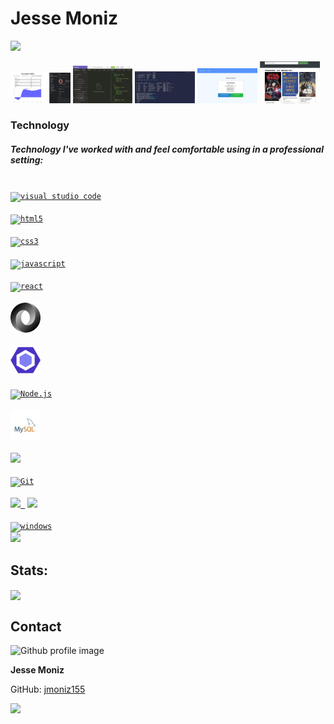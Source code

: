# Jesse Moniz

<a href="https://github.com/jmoniz155"><img src="https://img.shields.io/github/followers/jmoniz155?style=social" target="_blank" /></a>
    

<a href= "https://github.com/jmoniz155/progressive-budget/" target="_blank"><img src="https://github.com/jmoniz155/progressive-budget/raw/main/image/pwa-budget.jpg" alt="portfolio image" width="19%"/></a> <a href= "https://github.com/jmoniz155/object-relational-mapping/" target="_blank"><img src="https://github.com/jmoniz155/object-relational-mapping-/raw/main/assets/13-orm-homework-demo-01.gif" alt="portfolio image" width="19%"/></a> <a href= "https://github.com/jmoniz155/employee-tracker/" target="_blank"><img src="https://github.com/jmoniz155/employee-tracker/raw/main/assets/emp.tracker.JPG" alt="portfolio image" width="19%"/></a> <a href= "https://github.com/jmoniz155/fitness-tracker/" target="_blank"><img src="https://github.com/jmoniz155/fitness-tracker/raw/main/image/fitness-tracker-img.jpg" alt="portfolio image" width="19%"/></a> <a href= "https://github.com/jmoniz155/book-search-engine/" target="_blank"><img src="https://github.com/jmoniz155/book-search-engine/raw/main/image/booksearch.jpg" alt="portfolio image" width="19%"/></a>




 
### Technology
##### Technology I've worked with and feel comfortable using in a professional setting:
[<code>
<img alt="visual studio code" width="48px" src="https://img.icons8.com/fluent/240/000000/visual-studio-code-2019.png" />
</code>](https://code.visualstudio.com/) 
[<code>
<img alt="html5" width="48px" src="https://img.icons8.com/color/240/000000/html-5.png">
</code>](https://developer.mozilla.org/en-US/docs/Web/HTML)
[<code>
<img alt="css3" width="48px" src="https://img.icons8.com/color/240/000000/css3.png">
</code>](https://developer.mozilla.org/en-US/docs/Web/CSS)
[<code>
<img alt="javascript" width="48px" src="https://img.icons8.com/color/240/000000/javascript.png" />
</code>](https://developer.mozilla.org/en-US/docs/Web/JavaScript)
[<code>
<img alt="react" width="48px" src="https://img.icons8.com/color/240/000000/react-native.png" />
</code>](https://reactjs.org/)
[<code>
<img alt="json" width="48px" src="https://raw.githubusercontent.com/github/explore/80688e429a7d4ef2fca1e82350fe8e3517d3494d/topics/json/json.png">
</code>](https://www.json.org/json-en.html)
[<code>
<img alt="eslint" width="48px" src="https://raw.githubusercontent.com/github/explore/80688e429a7d4ef2fca1e82350fe8e3517d3494d/topics/eslint/eslint.png">
</code>](https://eslint.org/)
[<code>
<img alt="Node.js" width="48px" src="https://img.icons8.com/color/240/000000/nodejs.png">
</code>](https://nodejs.org/en/)
[<code>
<img alt="MySQL" width="48px" src="https://raw.githubusercontent.com/github/explore/80688e429a7d4ef2fca1e82350fe8e3517d3494d/topics/mysql/mysql.png">
</code>](https://dev.mysql.com/)
[<code>
<img src="https://img.icons8.com/ios/50/ffffff/markdown--v2.png"/>
</code>](https://www.markdownguide.org/)
[<code>
<img alt="Git" width="48px" src="https://img.icons8.com/color/240/000000/git.png">
</code>](https://git-scm.com/)
[<code>
<img src="https://img.icons8.com/ios/50/ffffff/github.png"/>
</code>](https://github.com/)
[<code><img src="https://img.icons8.com/color/48/000000/heroku.png"/>
</code>](www.heroku.com)
[<code>
<img alt="windows" width="48px" src="https://img.icons8.com/color/240/000000/windows-10.png">
</code>](https://www.microsoft.com/en-us/windows)
[<code><img src="https://img.icons8.com/color/48<!--  -->/000000/mongodb.png"/>
</code>](www.mongodb.com)


## Stats:
<a href="https://github.com/jmoniz155">
  <img align="center" src="https://github-readme-stats.anuraghazra1.vercel.app/api/top-langs/?username=jmoniz155&layout=compact&theme=radical" />
</a>

## Contact
<img src="https://avatars.githubusercontent.com/u/89440626?v=4" alt="Github profile image" width="20%" />

__Jesse Moniz__ 

GitHub: [jmoniz155](https://github.com/jmoniz155)

[<code><img width="36px" src="https://img.icons8.com/color/48/000000/linkedin.png"/></code>](https://www.linkedin.com/in/jesse-moniz-98693621a/)     
